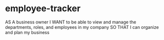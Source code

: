 # employee-tracker
AS A business owner I WANT to be able to view and manage the departments, roles, and employees in my company SO THAT I can organize and plan my business
